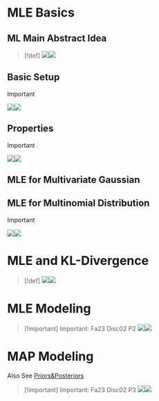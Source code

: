 # MLE Basics
## ML Main Abstract Idea
> [!def]
> ![](2_MLE&MAP.assets/image-20231129103501006.png)![](2_MLE&MAP.assets/image-20231129103523312.png)


## Basic Setup
> [!important]
> ![](2_MLE&MAP.assets/image-20231129104246172.png)![](2_MLE&MAP.assets/image-20231129104259622.png)


## Properties
> [!important]
> ![](2_MLE&MAP.assets/image-20231129104318935.png)![](2_MLE&MAP.assets/image-20231129171133577.png)


## MLE for Multivariate Gaussian



## MLE for Multinomial Distribution
> [!important]
> ![](2_MLE&MAP.assets/image-20231129171934452.png)![](2_MLE&MAP.assets/image-20231129172007882.png)


# MLE and KL-Divergence
> [!def]
> ![](2_MLE&MAP.assets/image-20240305181132641.png)![](2_MLE&MAP.assets/image-20240305181148978.png)









# MLE Modeling
> [!important] Important: Fa23 Disc02 P2
> ![](2_MLE&MAP.assets/image-20240318171604917.png)![](2_MLE&MAP.assets/image-20240318171703594.png)







# MAP Modeling
Also See [Priors&Posteriors](../../../../Data_Science/Statistical_Inference/3_Bayesian_Statistics/Priors&Posteriors.md)
> [!important] Important: Fa23 Disc02 P3
> ![](2_MLE&MAP.assets/image-20240318171713301.png)![](2_MLE&MAP.assets/image-20240318171720346.png)













